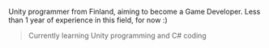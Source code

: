 Unity programmer from Finland,
aiming to become a Game Developer.
Less than 1 year of experience in this field, for now :)
>Currently learning Unity programming and C# coding
